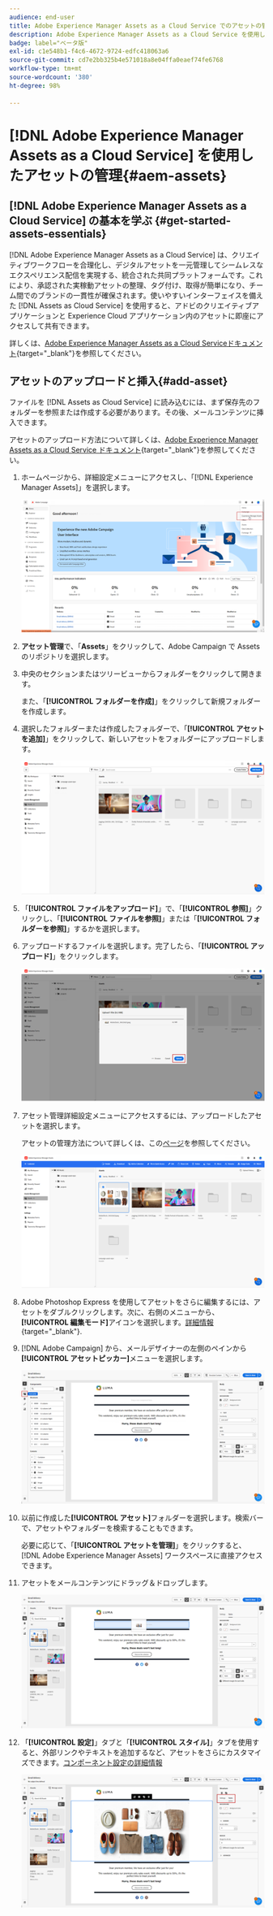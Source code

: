 ```yaml
---
audience: end-user
title: Adobe Experience Manager Assets as a Cloud Service でのアセットの管理
description: Adobe Experience Manager Assets as a Cloud Service を使用してアセットを管理する方法を学ぶ
badge: label="ベータ版"
exl-id: c1e548b1-f4c6-4672-9724-edfc418063a6
source-git-commit: cd7e2bb325b4e571018a8e04ffa0eaef74fe6768
workflow-type: tm+mt
source-wordcount: '380'
ht-degree: 98%

---
```


# [!DNL Adobe Experience Manager Assets as a Cloud Service] を使用したアセットの管理{#aem-assets}

## [!DNL Adobe Experience Manager Assets as a Cloud Service] の基本を学ぶ {#get-started-assets-essentials}

[!DNL Adobe Experience Manager Assets as a Cloud Service] は、クリエイティブワークフローを合理化し、デジタルアセットを一元管理してシームレスなエクスペリエンス配信を実現する、統合された共同プラットフォームです。これにより、承認された実稼動アセットの整理、タグ付け、取得が簡単になり、チーム間でのブランドの一貫性が確保されます。使いやすいインターフェイスを備えた [!DNL Assets as Cloud Service] を使用すると、アドビのクリエイティブアプリケーションと Experience Cloud アプリケーション内のアセットに即座にアクセスして共有できます。

詳しくは、[Adobe Experience Manager Assets as a Cloud Serviceドキュメント](https://experienceleague.adobe.com/docs/experience-manager-cloud-service/email/assets/home.html){target="_blank"}を参照してください。

## アセットのアップロードと挿入{#add-asset}

ファイルを [!DNL Assets as Cloud Service] に読み込むには、まず保存先のフォルダーを参照または作成する必要があります。その後、メールコンテンツに挿入できます。

アセットのアップロード方法について詳しくは、[Adobe Experience Manager Assets as a Cloud Service ドキュメント](https://experienceleague.adobe.com/docs/experience-manager-cloud-service/email/assets/assets-view/add-delete-assets-view.html){target="_blank"}を参照してください。

1. ホームページから、詳細設定メニューにアクセスし、「[!DNL Experience Manager Assets]」を選択します。

   ![](assets/assets_1.png)

1. **アセット管理**&#x200B;で、「**Assets**」をクリックして、Adobe Campaign で Assets のリポジトリを選択します。

1. 中央のセクションまたはツリービューからフォルダーをクリックして開きます。

   また、「**[!UICONTROL フォルダーを作成]**」をクリックして新規フォルダーを作成します。

1. 選択したフォルダーまたは作成したフォルダーで、「**[!UICONTROL アセットを追加]**」をクリックして、新しいアセットをフォルダーにアップロードします。

   ![](assets/assets_2.png)

1. 「**[!UICONTROL ファイルをアップロード]**」で、「**[!UICONTROL 参照]**」クリックし、「**[!UICONTROL ファイルを参照]**」または「**[!UICONTROL フォルダーを参照]**」するかを選択します。

1. アップロードするファイルを選択します。完了したら、「**[!UICONTROL アップロード]**」をクリックします。

   ![](assets/assets_3.png)

1. アセット管理詳細設定メニューにアクセスするには、アップロードしたアセットを選択します。

   アセットの管理方法について詳しくは、この[ページ](https://experienceleague.adobe.com/docs/experience-manager-cloud-service/email/assets/assets-view/manage-organize-assets-view.html)を参照してください。

   ![](assets/assets_4.png)

1. Adobe Photoshop Express を使用してアセットをさらに編集するには、アセットをダブルクリックします。次に、右側のメニューから、**[!UICONTROL 編集モード]**&#x200B;アイコンを選択します。[詳細情報](https://experienceleague.adobe.com/docs/experience-manager-cloud-service/email/assets/assets-view/edit-images-assets-view.html#edit-using-express){target="_blank"}.

1. [!DNL Adobe Campaign] から、メールデザイナーの左側のペインから&#x200B;**[!UICONTROL アセットピッカー]**&#x200B;メニューを選択します。

   ![](assets/assets_6.png)

1. 以前に作成した&#x200B;**[!UICONTROL アセット]**&#x200B;フォルダーを選択します。検索バーで、アセットやフォルダーを検索することもできます。

   必要に応じて、「**[!UICONTROL アセットを管理]**」をクリックすると、[!DNL Adobe Experience Manager Assets] ワークスペースに直接アクセスできます。

1. アセットをメールコンテンツにドラッグ＆ドロップします。

   ![](assets/assets_5.png)

1. 「**[!UICONTROL 設定]**」タブと「**[!UICONTROL スタイル]**」タブを使用すると、外部リンクやテキストを追加するなど、アセットをさらにカスタマイズできます。[コンポーネント設定の詳細情報](../email/content-components.md)

   ![](assets/assets_7.png)

